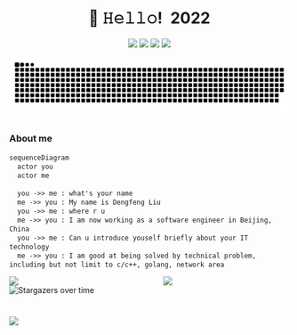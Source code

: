 
<h1 align="center">👋 𝙷𝚎𝚕𝚕𝚘! 2022</h1>

<p align="center">
  <a href="https://twitter.com/liudf0716"><img src="https://img.shields.io/badge/-@staylightblow8-00acee?style=flat&logo=Twitter&logoColor=white" /></a>
  <a href="https://jq.qq.com/?_wv=1027&k=4ADDSev"><img src="https://img.shields.io/badge/-331230369-f48225?style=flat&logo=tencentqq&logoColor=white" /></a>
  <a href="https://github.com/liudf0716"><img src="https://img.shields.io/badge/-liudf0716-3a3a3a?style=flat&logo=GitHub&logoColor=white" /></a>
  <a href="https://www.yuque.com/zzliudengfeng"><img src="https://img.shields.io/badge/-zzliudengfeng-ff5757？style=flat&logo=&logoColor=white" /></a>
</p>

<p align="center">
<img width="600" src="https://raw.githubusercontent.com/liudf0716/liudf0716/main/assets/github-snake.svg" />
</p>


### About me
  
```mermaid
sequenceDiagram
  actor you
  actor me
  
  you ->> me : what's your name
  me ->> you : My name is Dengfeng Liu
  you ->> me : where r u
  me ->> you : I am now working as a software engineer in Beijing, China
  you ->> me : Can u introduce youself briefly about your IT technology
  me ->> you : I am good at being solved by technical problem, including but not limit to c/c++, golang, network area
```

<a href="https://github.com/liudf0716">
<img align="left" width="50%" src="https://github-readme-stats.vercel.app/api?username=liudf0716&theme=cobalt&show_icons=true">
</a>

<a href="https://github.com/liudf0716/apfree_wifidog">
<img align="right" width="45%" src="https://github-readme-stats.vercel.app/api/pin/?username=liudf0716&repo=apfree_wifidog&theme=cobalt&show_icons=true">
</a>


![Stargazers over time](https://starchart.cc/liudf0716/apfree_wifidog.svg)


# 
<img align="left" src="https://visitor-badge.glitch.me/badge?page_id=visiky" />

